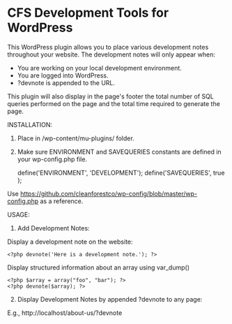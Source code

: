 CFS Development Tools for WordPress
=============

This WordPress plugin allows you to place various development notes throughout your website. The development notes will only appear when:
* You are working on your local development environment.
* You are logged into WordPress.
* ?devnote is appended to the URL.

This plugin will also display in the page's footer the total number of SQL queries performed on the page and the total time required to generate the page.

INSTALLATION:

1) Place in /wp-content/mu-plugins/ folder.

2) Make sure ENVIRONMENT and SAVEQUERIES constants are defined in your wp-config.php file.

    define('ENVIRONMENT', 'DEVELOPMENT');
    define('SAVEQUERIES', true );

Use https://github.com/cleanforestco/wp-config/blob/master/wp-config.php as a reference.

USAGE:

1) Add Development Notes:

Display a development note on the website:

    <?php devnote('Here is a development note.'); ?>

Display structured information about an array using var_dump()

    <?php $array = array("foo", "bar"); ?>
    <?php devnote($array); ?>

2) Display Development Notes by appended ?devnote to any page:

E.g., http://localhost/about-us/?devnote
